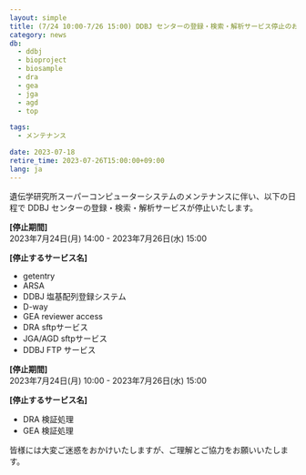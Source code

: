 ```yaml
---
layout: simple
title: (7/24 10:00-7/26 15:00) DDBJ センターの登録・検索・解析サービス停止のお知らせ
category: news
db:
  - ddbj
  - bioproject
  - biosample
  - dra
  - gea
  - jga
  - agd
  - top

tags:
  - メンテナンス

date: 2023-07-18
retire_time: 2023-07-26T15:00:00+09:00
lang: ja
---
```



遺伝学研究所スーパーコンピューターシステムのメンテナンスに伴い、以下の日程で DDBJ センターの登録・検索・解析サービスが停止いたします。    

**[停止期間]**    
2023年7月24日(月) 14:00 - 2023年7月26日(水) 15:00    

**[停止するサービス名]**
* getentry
* ARSA
* DDBJ 塩基配列登録システム
* D-way
* GEA reviewer access
* DRA sftpサービス
* JGA/AGD sftpサービス
* DDBJ FTP サービス

**[停止期間]**    
2023年7月24日(月) 10:00 - 2023年7月26日(水) 15:00    

**[停止するサービス名]**
- DRA 検証処理
- GEA 検証処理


皆様には大変ご迷惑をおかけいたしますが、ご理解とご協力をお願いいたします。
